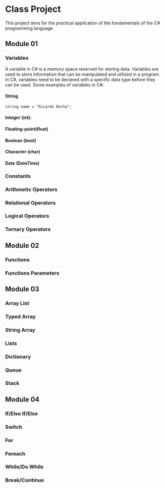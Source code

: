 # Class Project
This project aims for the practical application of the fundamentals of the C# programming language.

## Module 01
### Variables
A variable in C# is a memory space reserved for storing data. Variables are used to store information that can be manipulated and utilized in a program. In C#, variables need to be declared with a specific data type before they can be used.
Some examples of variables in C#:

#### String
```
string name = "Ricardo Rocha";
```

#### Integer (int):

#### Floating-point(float)


#### Boolean (bool)

#### Character (char)

#### Date (DateTime)



### Constants
### Arithmetic Operators
### Relational Operators
### Logical Operators
### Ternary Operators

## Module 02
### Functions
### Functions Parameters

## Module 03
### Array List
### Typed Array
### String Array
### Lists
### Dictionary
### Queue
### Stack

## Module 04
### If/Else If/Else
### Switch
### For
### Foreach
### While/Do While
### Break/Continue
